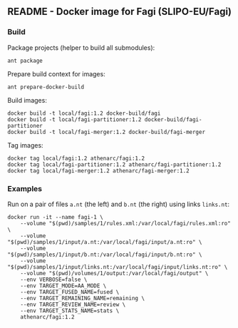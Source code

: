 ## README - Docker image for Fagi (SLIPO-EU/Fagi)

### Build

Package projects (helper to build all submodules):

    ant package

Prepare build context for images:

    ant prepare-docker-build

Build images:

    docker build -t local/fagi:1.2 docker-build/fagi
    docker build -t local/fagi-partitioner:1.2 docker-build/fagi-partitioner
    docker build -t local/fagi-merger:1.2 docker-build/fagi-merger

Tag images:

    docker tag local/fagi:1.2 athenarc/fagi:1.2 
    docker tag local/fagi-partitioner:1.2 athenarc/fagi-partitioner:1.2 
    docker tag local/fagi-merger:1.2 athenarc/fagi-merger:1.2 

### Examples

Run on a pair of files `a.nt` (the left) and `b.nt` (the right) using links `links.nt`:

    docker run -it --name fagi-1 \
        --volume "$(pwd)/samples/1/rules.xml:/var/local/fagi/rules.xml:ro" \
        --volume "$(pwd)/samples/1/input/a.nt:/var/local/fagi/input/a.nt:ro" \
        --volume "$(pwd)/samples/1/input/b.nt:/var/local/fagi/input/b.nt:ro" \
        --volume "$(pwd)/samples/1/input/links.nt:/var/local/fagi/input/links.nt:ro" \
        --volume "$(pwd)/volumes/1/output:/var/local/fagi/output" \
        --env VERBOSE=false \
        --env TARGET_MODE=AA_MODE \
        --env TARGET_FUSED_NAME=fused \
        --env TARGET_REMAINING_NAME=remaining \
        --env TARGET_REVIEW_NAME=review \
        --env TARGET_STATS_NAME=stats \
        athenarc/fagi:1.2

